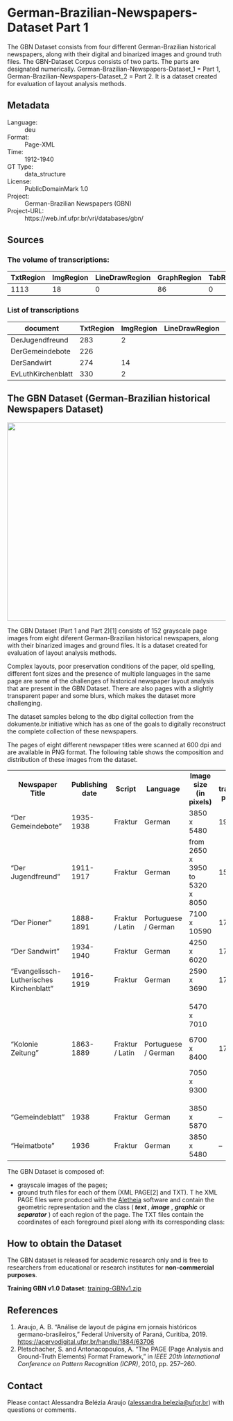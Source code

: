 <div>
   <h1 id="title">German-Brazilian-Newspapers-Dataset Part 1</h1>
   <p id="paragraph">The GBN Dataset consists from four different German-Brazilian historical
newspapers, along with their digital and binarized images and ground truth
files. The GBN-Dataset Corpus consists of two parts. 
The parts are designated numerically. 
German-Brazilian-Newspapers-Dataset_1 = Part 1, 
German-Brazilian-Newspapers-Dataset_2 = Part 2.
It is a dataset created for evaluation of layout analysis methods.
</p>
   <h2>Metadata</h2>
   <dl class="grid">
      <dt id="Language">Language:</dt>
      <dd>deu</dd>
      <dt id="Format">Format:</dt>
      <dd>Page-XML</dd>
      <dt id="Time">Time:</dt>
      <dd>1912-1940</dd>
      <dt id="GTT">GT Type:</dt>
      <dd>data_structure</dd>
      <dt id="License">License:</dt>
      <dd>PublicDomainMark 1.0</dd>
      <dt id="Project">Project:</dt>
      <dd>German-Brazilian Newspapers (GBN) </dd>
      <dt id="Project-URL">Project-URL:</dt>
      <dd>https://web.inf.ufpr.br/vri/databases/gbn/</dd>
   </dl>
   <h2>Sources</h2>
   <h3>The volume of transcriptions:</h3>
   <table id="table_id">
      <thead>
         <tr>
            <th>TxtRegion</th>
            <th>ImgRegion</th>
            <th>LineDrawRegion</th>
            <th>GraphRegion</th>
            <th>TabRegion</th>
            <th>ChartRegion</th>
            <th>SepRegion</th>
            <th>MathRegion</th>
            <th>ChemRegion</th>
            <th>MusicRegion</th>
            <th>AdRegion</th>
            <th>NoiseRegion</th>
            <th>UnkownRegion</th>
            <th>CustomRegion</th>
            <th>TextLine</th>
            <th>Page</th>
         </tr>
      </thead>
      <tbody>
         <tr>
            <td>1113</td>
            <td>18</td>
            <td>0</td>
            <td>86</td>
            <td>0</td>
            <td>0</td>
            <td>157</td>
            <td>0</td>
            <td>0</td>
            <td>0</td>
            <td>0</td>
            <td>0</td>
            <td>0</td>
            <td>0</td>
            <td>0</td>
            <td>68</td>
         </tr>
      </tbody>
   </table>
   <div id="transcriptions">
      <h3>List of transcriptions</h3>
      <div>
         <table id="table_id" class="display">
            <thead>
               <tr>
                  <th>document</th>
                  <th>TxtRegion</th>
                  <th>ImgRegion</th>
                  <th>LineDrawRegion</th>
                  <th>GraphRegion</th>
                  <th>TabRegion</th>
                  <th>ChartRegion</th>
                  <th>SepRegion</th>
                  <th>MathRegion</th>
                  <th>ChemRegion</th>
                  <th>MusicRegion</th>
                  <th>AdRegion</th>
                  <th>NoiseRegion</th>
                  <th>UnkownRegion</th>
                  <th>CustomRegion</th>
                  <th>TextLine</th>
                  <th>Page</th>
               </tr>
            </thead>
            <tbody>
               <tr>
                  <td>DerJugendfreund</td>
                  <td>283</td>
                  <td>2</td>
                  <td/>
                  <td>16</td>
                  <td/>
                  <td/>
                  <td>28</td>
                  <td/>
                  <td/>
                  <td/>
                  <td/>
                  <td/>
                  <td/>
                  <td/>
                  <td/>
                  <td>15</td>
               </tr>
               <tr>
                  <td>DerGemeindebote</td>
                  <td>226</td>
                  <td/>
                  <td/>
                  <td>27</td>
                  <td/>
                  <td/>
                  <td>30</td>
                  <td/>
                  <td/>
                  <td/>
                  <td/>
                  <td/>
                  <td/>
                  <td/>
                  <td/>
                  <td>19</td>
               </tr>
               <tr>
                  <td>DerSandwirt</td>
                  <td>274</td>
                  <td>14</td>
                  <td/>
                  <td>24</td>
                  <td/>
                  <td/>
                  <td>65</td>
                  <td/>
                  <td/>
                  <td/>
                  <td/>
                  <td/>
                  <td/>
                  <td/>
                  <td/>
                  <td>17</td>
               </tr>
               <tr>
                  <td>EvLuthKirchenblatt</td>
                  <td>330</td>
                  <td>2</td>
                  <td/>
                  <td>19</td>
                  <td/>
                  <td/>
                  <td>34</td>
                  <td/>
                  <td/>
                  <td/>
                  <td/>
                  <td/>
                  <td/>
                  <td/>
                  <td/>
                  <td>17</td>
               </tr>
            </tbody>
         </table>
      </div>
   </div>
   <div id="extent">
      <h2>The GBN Dataset (German-Brazilian historical Newspapers Dataset)</h2>
      <p>
         <img fetchpriority="high"
              decoding="async"
              class="size-full wp-image-566 aligncenter"
              src="http://web.inf.ufpr.br/vri/wp-content/uploads/sites/7/2019/01/GBNdatabase.png"
              alt=""
              width="1372"
              height="457"
              srcset="https://web.inf.ufpr.br/vri/wp-content/uploads/sites/7/2019/01/GBNdatabase.png 1372w, https://web.inf.ufpr.br/vri/wp-content/uploads/sites/7/2019/01/GBNdatabase-300x100.png 300w, https://web.inf.ufpr.br/vri/wp-content/uploads/sites/7/2019/01/GBNdatabase-768x256.png 768w, https://web.inf.ufpr.br/vri/wp-content/uploads/sites/7/2019/01/GBNdatabase-1024x341.png 1024w, https://web.inf.ufpr.br/vri/wp-content/uploads/sites/7/2019/01/GBNdatabase-360x120.png 360w"
              sizes="(max-width: 1372px) 100vw, 1372px"/>
      </p>
      <p>The GBN Dataset (Part 1 and Part 2)[1] consists of 152 grayscale page images from eight diferent German-Brazilian historical newspapers, along with their binarized images and ground files. It is a dataset created for evaluation of layout analysis methods.</p>
      <p>Complex layouts, poor preservation conditions of the paper, old spelling, different font sizes and the presence of multiple languages in the same page are some of the challenges of historical newspaper layout analysis that are present in the GBN Dataset. There are also pages with a slightly transparent paper and some blurs, which makes the dataset more challenging.</p>
      <p>The dataset samples belong to the dbp digital collection from the dokumente.br initiative which has as one of the goals to digitally reconstruct the complete collection of these newspapers.</p>
      <p>The pages of eight different newspaper titles were scanned at 600 dpi and are available in PNG format. The following table shows the composition and distribution of these images from the dataset.</p>
      <table>
         <tbody>
            <tr>
               <td style="width: 127.75px;text-align: center">
                  <strong>Newspaper Title</strong>
               </td>
               <td style="width: 88.35px;text-align: center">
                  <strong>Publishing date</strong>
               </td>
               <td style="width: 60.4px;text-align: center">
                  <strong>Script</strong>
               </td>
               <td style="width: 87.4333px;text-align: center">
                  <strong>Language</strong>
               </td>
               <td style="width: 63.0667px;text-align: center">
                  <strong>Image size (in pixels)</strong>
               </td>
               <td style="width: 67.7667px;text-align: center">
                  <strong># training pages</strong>
               </td>
               <td style="width: 57.2333px;text-align: center">
                  <strong># testing pages</strong>
               </td>
            </tr>
            <tr>
               <td style="width: 127.75px;text-align: left">“Der Gemeindebote”</td>
               <td style="width: 88.35px">1935-1938</td>
               <td style="width: 60.4px">Fraktur</td>
               <td style="width: 87.4333px">German</td>
               <td style="width: 63.0667px">3850 x 5480</td>
               <td style="width: 67.7667px">19</td>
               <td style="width: 57.2333px">05</td>
            </tr>
            <tr>
               <td style="width: 127.75px;text-align: left">“Der Jugendfreund”</td>
               <td style="width: 88.35px">1911-1917</td>
               <td style="width: 60.4px">Fraktur</td>
               <td style="width: 87.4333px">German</td>
               <td style="width: 63.0667px">from 2650 x 3950 to 5320 x 8050</td>
               <td style="width: 67.7667px">15</td>
               <td style="width: 57.2333px">03</td>
            </tr>
            <tr>
               <td style="width: 127.75px;text-align: left">“Der Pioner”</td>
               <td style="width: 88.35px">1888-1891</td>
               <td style="width: 60.4px">Fraktur / Latin</td>
               <td style="width: 87.4333px">Portuguese / German</td>
               <td style="width: 63.0667px">7100 x 10590</td>
               <td style="width: 67.7667px">17</td>
               <td style="width: 57.2333px">05</td>
            </tr>
            <tr>
               <td style="width: 127.75px;text-align: left">“Der Sandwirt”</td>
               <td style="width: 88.35px">1934-1940</td>
               <td style="width: 60.4px">Fraktur</td>
               <td style="width: 87.4333px">German</td>
               <td style="width: 63.0667px">4250 x 6020</td>
               <td style="width: 67.7667px">17</td>
               <td style="width: 57.2333px">05</td>
            </tr>
            <tr>
               <td style="width: 127.75px;text-align: left">“Evangelissch-Lutherisches Kirchenblatt”</td>
               <td style="width: 88.35px">1916-1919</td>
               <td style="width: 60.4px">Fraktur</td>
               <td style="width: 87.4333px">German</td>
               <td style="width: 63.0667px">2590 x 3690</td>
               <td style="width: 67.7667px">17</td>
               <td style="width: 57.2333px">05</td>
            </tr>
            <tr>
               <td style="width: 127.75px;text-align: left">“Kolonie Zeitung”</td>
               <td style="width: 88.35px">1863-1889</td>
               <td style="width: 60.4px">Fraktur / Latin</td>
               <td style="width: 87.4333px">Portuguese / German</td>
               <td style="width: 63.0667px">
                  <p>5470 x 7010</p>
                  <p>6700 x 8400</p>
                  <p>7050 x 9300</p>
               </td>
               <td style="width: 67.7667px">17</td>
               <td style="width: 57.2333px">05</td>
            </tr>
            <tr>
               <td style="width: 127.75px;text-align: left">“Gemeindeblatt”</td>
               <td style="width: 88.35px">1938</td>
               <td style="width: 60.4px">Fraktur</td>
               <td style="width: 87.4333px">German</td>
               <td style="width: 63.0667px">3850 x 5870</td>
               <td style="width: 67.7667px">–</td>
               <td style="width: 57.2333px">08</td>
            </tr>
            <tr>
               <td style="width: 127.75px;text-align: left">“Heimatbote”</td>
               <td style="width: 88.35px">1936</td>
               <td style="width: 60.4px">Fraktur</td>
               <td style="width: 87.4333px">German</td>
               <td style="width: 63.0667px">3850 x 5480</td>
               <td style="width: 67.7667px">–</td>
               <td style="width: 57.2333px">14</td>
            </tr>
         </tbody>
      </table>
      <p>The GBN Dataset is composed of:</p>
      <ul>
         <li>grayscale images of the pages;</li>
         <li>ground truth files for each of them (XML PAGE[2] and TXT). T<span class="tlid-translation translation">
               <span class="" title="">he </span>
            </span>XML PAGE files were produced with the <a href="https://www.primaresearch.org/tools/Aletheia">Aletheia</a> software and <span class="tlid-translation translation">
               <span class="" title="">contain</span>
            </span> the geometric representation and the class (<strong>
               <em>text</em>
            </strong>, <strong>
               <em>image</em>
            </strong>, <em>
               <strong>graphic</strong>
            </em>or <em>
               <strong>separator</strong>
            </em>) of each region of the page. The TXT files <span class="tlid-translation translation">
               <span class="" title="">contain</span>
            </span> the coordinates of each foreground pixel along with its corresponding class:</li>
      </ul>
      <h2>How to obtain the Dataset</h2>
      <p>The GBN dataset is released for academic research only and is free to researchers from educational or research institutes for <strong>non-commercial purposes</strong>.</p>
      <p>
         <strong>Training GBN v1.0 Dataset</strong>: <a href="http://www.inf.ufpr.br/vri/databases/training-GBNv1.zip">training-GBNv1.zip</a>
      </p>
      <h2>References</h2>
      <ol>
         <li>Araujo, A. B.  “Análise de layout de página em jornais históricos germano-brasileiros,” Federal University of Paraná, Curitiba, 2019. <a href="https://acervodigital.ufpr.br/handle/1884/63706">https://acervodigital.ufpr.br/handle/1884/63706</a>
         </li>
         <li>Pletschacher, S. and Antonacopoulos, A. “The PAGE (Page Analysis and Ground-Truth Elements) Format Framework,” in <em>IEEE 20th International Conference on Pattern Recognition (ICPR)</em>, 2010, pp. 257–260.</li>
      </ol>
      <h2>Contact</h2>
      <p>Please contact Alessandra Belézia Araujo (<a href="mailto:alessandra.belezia@ufpr.br">alessandra.belezia@ufpr.br</a>) with questions or comments.<a href="https://web.inf.ufpr.br/vri/icdar2019-gbnla/"/>
      </p>
   </div>
</div>
